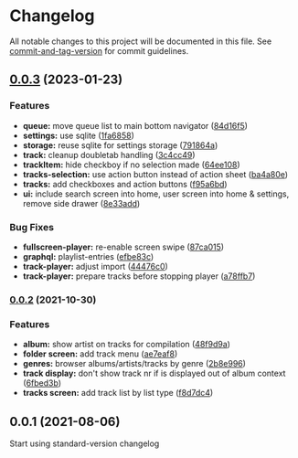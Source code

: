 # Changelog

All notable changes to this project will be documented in this file.
See [commit-and-tag-version](https://github.com/absolute-version/commit-and-tag-version) for commit guidelines.

## [0.0.3](https://github.com-ffalt/ffalt/jampacked/compare/v0.0.2...v0.0.3) (2023-01-23)

### Features

* **queue:** move queue list to main bottom navigator ([84d16f5](https://github.com-ffalt/ffalt/jampacked/commit/84d16f56e010ea40f684169c227536f6f1a068a6))
* **settings:** use sqlite ([1fa6858](https://github.com-ffalt/ffalt/jampacked/commit/1fa68584e76f1a30c7084874f745492471fce5e4))
* **storage:** reuse sqlite for settings storage ([791864a](https://github.com-ffalt/ffalt/jampacked/commit/791864aae809819f5780431aac5b2fba89b9b64a))
* **track:** cleanup doubletab handling ([3c4cc49](https://github.com-ffalt/ffalt/jampacked/commit/3c4cc4938da62eed2cf9051754a2b5f39b776b91))
* **trackItem:** hide checkboy if no selection made ([64ee108](https://github.com-ffalt/ffalt/jampacked/commit/64ee108c67502ee6bfe75d0206015fde2cae6047))
* **tracks-selection:** use action button instead of action sheet ([ba4a80e](https://github.com-ffalt/ffalt/jampacked/commit/ba4a80e41f31cba89758c115a1a86931e9f0f25a))
* **tracks:** add checkboxes and action buttons ([f95a6bd](https://github.com-ffalt/ffalt/jampacked/commit/f95a6bd296744aa2f4455a2411db3c07a7a0db1a))
* **ui:** include search screen into home, user screen into home & settings, remove side drawer ([8e33add](https://github.com-ffalt/ffalt/jampacked/commit/8e33adda733aa7faf196d02399cb4c127bbab75a))

### Bug Fixes

* **fullscreen-player:** re-enable screen swipe ([87ca015](https://github.com-ffalt/ffalt/jampacked/commit/87ca0150ec6c3a12fc8c9fbb2283669855923fd3))
* **graphql:** playlist-entries ([efbe83c](https://github.com-ffalt/ffalt/jampacked/commit/efbe83c8e2a72d257662411c1acd54de20ae4b54))
* **track-player:** adjust import ([44476c0](https://github.com-ffalt/ffalt/jampacked/commit/44476c04ecee47881d3561e4570ca777926ef76d))
* **track-player:** prepare tracks before stopping player ([a78ffb7](https://github.com-ffalt/ffalt/jampacked/commit/a78ffb7a3cb04b6da06710edbda8be2b545ba490))

### [0.0.2](https://github.com-ffalt/ffalt/jampacked/compare/v0.0.1...v0.0.2) (2021-10-30)

### Features

* **album:** show artist on tracks for compilation ([48f9d9a](https://github.com-ffalt/ffalt/jampacked/commit/48f9d9af776f8380e26eac15d7cf6bc3c0bcbfb0))
* **folder screen:** add track menu ([ae7eaf8](https://github.com-ffalt/ffalt/jampacked/commit/ae7eaf80c292c94b5d1b679237d6bf860120a45c))
* **genres:** browser albums/artists/tracks by genre ([2b8e996](https://github.com-ffalt/ffalt/jampacked/commit/2b8e9969b4c67930db9530b11d95e280705ae191))
* **track display:** don't show track nr if is displayed out of album context ([6fbed3b](https://github.com-ffalt/ffalt/jampacked/commit/6fbed3b262b76628646604ad3b6ca990cfe7da0d))
* **tracks screen:** add track list by list type ([f8d7dc4](https://github.com-ffalt/ffalt/jampacked/commit/f8d7dc4f328ea3d96ec189b0376f2e4b5b9a40a9))

## 0.0.1 (2021-08-06)

Start using standard-version changelog
